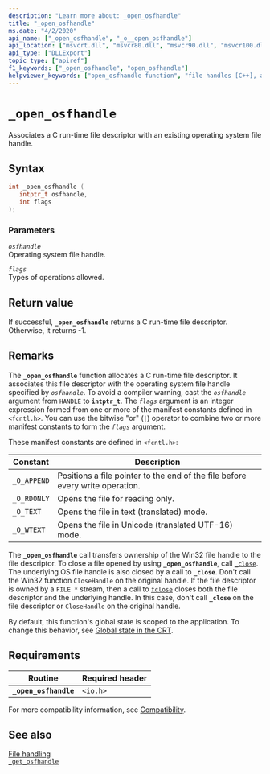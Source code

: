 ```yaml
---
description: "Learn more about: _open_osfhandle"
title: "_open_osfhandle"
ms.date: "4/2/2020"
api_name: ["_open_osfhandle", "_o__open_osfhandle"]
api_location: ["msvcrt.dll", "msvcr80.dll", "msvcr90.dll", "msvcr100.dll", "msvcr100_clr0400.dll", "msvcr110.dll", "msvcr110_clr0400.dll", "msvcr120.dll", "msvcr120_clr0400.dll", "ucrtbase.dll", "api-ms-win-crt-stdio-l1-1-0.dll", "api-ms-win-crt-private-l1-1-0.dll"]
api_type: ["DLLExport"]
topic_type: ["apiref"]
f1_keywords: ["_open_osfhandle", "open_osfhandle"]
helpviewer_keywords: ["open_osfhandle function", "file handles [C++], associating", "_open_osfhandle function"]
---
```

# `_open_osfhandle`

Associates a C run-time file descriptor with an existing operating system file handle.

## Syntax

```cpp
int _open_osfhandle (
   intptr_t osfhandle,
   int flags
);
```

### Parameters

*`osfhandle`*\
Operating system file handle.

*`flags`*\
Types of operations allowed.

## Return value

If successful, **`_open_osfhandle`** returns a C run-time file descriptor. Otherwise, it returns -1.

## Remarks

The **`_open_osfhandle`** function allocates a C run-time file descriptor. It associates this file descriptor with the operating system file handle specified by *`osfhandle`*. To avoid a compiler warning, cast the *`osfhandle`* argument from `HANDLE` to **`intptr_t`**. The *`flags`* argument is an integer expression formed from one or more of the manifest constants defined in `<fcntl.h>`. You can use the bitwise "or" (`|`) operator to combine two or more manifest constants to form the *`flags`* argument.

These manifest constants are defined in `<fcntl.h>`:

| Constant | Description |
|--|--|
| `_O_APPEND` | Positions a file pointer to the end of the file before every write operation. |
| `_O_RDONLY` | Opens the file for reading only. |
| `_O_TEXT` | Opens the file in text (translated) mode. |
| `_O_WTEXT` | Opens the file in Unicode (translated UTF-16) mode. |

The **`_open_osfhandle`** call transfers ownership of the Win32 file handle to the file descriptor. To close a file opened by using **`_open_osfhandle`**, call [`_close`](close.md). The underlying OS file handle is also closed by a call to **`_close`**. Don't call the Win32 function `CloseHandle` on the original handle. If the file descriptor is owned by a `FILE *` stream, then a call to [`fclose`](fclose-fcloseall.md) closes both the file descriptor and the underlying handle. In this case, don't call **`_close`** on the file descriptor or `CloseHandle` on the original handle.

By default, this function's global state is scoped to the application. To change this behavior, see [Global state in the CRT](../global-state.md).

## Requirements

| Routine | Required header |
|---|---|
| **`_open_osfhandle`** | `<io.h>` |

For more compatibility information, see [Compatibility](../compatibility.md).

## See also

[File handling](../file-handling.md)\
[`_get_osfhandle`](get-osfhandle.md)
